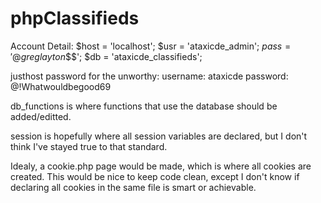 phpClassifieds
==============
Account Detail: 
  $host = 'localhost';
	$usr = 'ataxicde_admin';
	$pass =  '@greglayton$$$';
	$db = 'ataxicde_classifieds';

justhost password for the unworthy: username: ataxicde
				    password: @!Whatwouldbegood69

db_functions is where functions that use the database should be added/editted.

session is hopefully where all session variables are declared, but I don't think I've stayed true to that standard.

Idealy, a cookie.php page would be made, which is where all cookies are created. This would be nice to keep code clean, except I don't know if declaring all cookies in the same file is smart or achievable.
